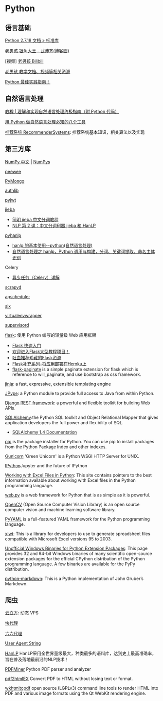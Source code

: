 # Python

## 语言基础

[Python 2.7.18 文档 » 标准库](https://docs.python.org/zh-cn/2/library/index.html)

[老男孩 银角大王 - 武沛齐(博客园)](https://www.cnblogs.com/wupeiqi/)

[视频] [老男孩 Bilibili](https://space.bilibili.com/283478842/video)

[老男孩 教学文档、视频等相关资源](https://pythonav.com/)

[Python 最佳实践指南！](https://pythonguidecn.readthedocs.io/zh/latest/index.html)

## 自然语言处理

[教程 | 理解和实现自然语言处理终极指南（附 Python 代码）](https://blog.csdn.net/starzhou/article/details/70605417)

[用 Python 做自然语言处理必知的八个工具](https://mp.weixin.qq.com/s/UUgXV20ojMnd77aMQgiFPw)

[推荐系统 RecommenderSystems](https://github.com/apachecn/RecommenderSystems): 推荐系统基本知识，相关算法以及实现

## 第三方库

[NumPy 中文](https://www.numpy.org.cn/) | [NumPys](http://www.numpy.org/)

[peewee](http://docs.peewee-orm.com/en/latest/index.html)

[PyMongo](https://docs.mongodb.com/drivers/pymongo/)

[authlib](https://docs.authlib.org/en/latest/)

[pyjwt](https://pyjwt.readthedocs.io/en/latest/)

[jieba](https://github.com/fxsjy/jieba)

- [简明 jieba 中文分词教程](https://www.jianshu.com/p/883c2171cdb5)
- [NLP 第 2 课：中文分词利器 jieba 和 HanLP](https://www.jianshu.com/p/009671e56027)

[pyhanlp](https://github.com/hankcs/pyhanlp)

- [hanlp 的基本使用--python(自然语言处理)](https://www.cnblogs.com/ybf-yyj/p/7801429.html)
- [自然语言处理之 hanlp，Python 调用与构建，分词、关键词提取、命名主体识别](https://blog.csdn.net/HHTNAN/article/details/81908451)

Celery

- [异步任务（Celery）详解 ](https://www.cnblogs.com/skyflask/p/9865378.html)

[scrapyd](https://scrapyd.readthedocs.io/en/stable/index.html)

[apscheduler](https://apscheduler.readthedocs.io/en/latest/index.html)

[six](https://six.readthedocs.io/)

[virtualenvwrapper](https://virtualenvwrapper.readthedocs.io/)

[supervisord](http://www.supervisord.org/index.html)

[flask](https://flask.palletsprojects.com/): 使用 Python 编写的轻量级 Web 应用框架
- [Flask 快速入门](http://docs.jinkan.org/docs/flask/quickstart.html)
- [欢迎进入Flask大型教程项目！](http://www.pythondoc.com/flask-mega-tutorial/)
- [吐血推荐珍藏的Flask资源](https://blog.csdn.net/zV3e189oS5c0tSknrBCL/article/details/82112854)
- [Flask补充系列–将应用部署在Heroku上](http://www.bjhee.com/flask-heroku.html)
- [flask-paginate](https://pythonhosted.org/Flask-paginate/)  is a simple paginate extension for flask which is reference to will_paginate, and use bootstrap as css framework.

[jinja](https://jinja.palletsprojects.com/): a fast, expressive, extensible templating engine

[JPype](https://jpype.readthedocs.io/en/latest/index.html):  a Python module to provide full access to Java from within Python.

[Django REST framework](https://www.django-rest-framework.org/):  a powerful and flexible toolkit for building Web APIs.

[SQLAlchemy](https://www.sqlalchemy.org/):the Python SQL toolkit and Object Relational Mapper that gives application developers the full power and flexibility of SQL.
- [SQLAlchemy 1.4 Documentation](https://docs.sqlalchemy.org/en/14/)

[pip](https://pypi.python.org/pypi/pip/) is the package installer for Python. You can use pip to install packages from the Python Package Index and other indexes.

[Gunicorn](https://gunicorn.org/) 'Green Unicorn' is a Python WSGI HTTP Server for UNIX.

[IPython](http://ipython.org/)Jupyter and the future of IPython

[Working with Excel Files in Python](http://www.python-excel.org/): This site contains pointers to the best information available about working with Excel files in the Python programming language.

[web.py](https://webpy.org/) is a web framework for Python that is as simple as it is powerful. 

[OpenCV](https://opencv.org/) (Open Source Computer Vision Library) is an open source computer vision and machine learning software library. 

[PyYAML](http://pyyaml.org/) is a full-featured YAML framework for the Python programming language.

[xlwt](https://pypi.org/project/xlwt/): This is a library for developers to use to generate spreadsheet files compatible with Microsoft Excel versions 95 to 2003.

[Unofficial Windows Binaries for Python Extension Packages](https://www.lfd.uci.edu/~gohlke/pythonlibs/): This page provides 32 and 64-bit Windows binaries of many scientific open-source extension packages for the official CPython distribution of the Python programming language. A few binaries are available for the PyPy distribution.

[python-markdown](https://python-markdown.github.io/): This is a Python implementation of John Gruber’s Markdown.

## 爬虫

[云立方](https://www.yunlifang.cn/): 动态 VPS

[快代理](https://www.kuaidaili.com/free/intr/)

[六六代理](http://www.66ip.cn/)

[User Agent String](http://www.useragentstring.com/)

[HanLP](https://www.hanlp.com/) HanLP采用全世界量级最大，种类最多的语料库，达到史上最高准确率，旨在普及落地最前沿的NLP技术！

[PDFMiner](https://euske.github.io/pdfminer/) Python PDF parser and analyzer

[pdf2htmlEX](https://wang-lu.com/pdf2htmlEX/) Convert PDF to HTML without losing text or format.

[wkhtmltopdf](https://wkhtmltopdf.org/index.html) open source (LGPLv3) command line tools to render HTML into PDF and various image formats using the Qt WebKit rendering engine.
